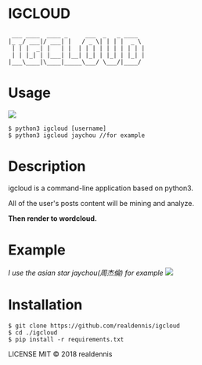 # IGCLOUD
```
 ___ ____  ____ _     ___  _   _ ____  
|_ _/ ___|/ ___| |   / _ \| | | |  _ \ 
 | | |  _| |   | |  | | | | | | | | | |
 | | |_| | |___| |__| |_| | |_| | |_| |
|___\____|\____|_____\___/ \___/|____/ 
```


# Usage
![](https://raw.githubusercontent.com/realdennis/igcloud/master/demo.gif)
```
$ python3 igcloud [username]
$ python3 igcloud jaychou //for example
```


# Description

igcloud is a command-line application based on python3.

All of the user's posts content will be mining and analyze.  

**Then render to wordcloud.**


# Example
_I use the asian star jaychou(周杰倫) for example_
![](https://raw.githubusercontent.com/realdennis/igcloud/master/example/jaychou.png)


# Installation
```
$ git clone https://github.com/realdennis/igcloud
$ cd ./igcloud
$ pip install -r requirements.txt
```


LICENSE
MIT © 2018 realdennis